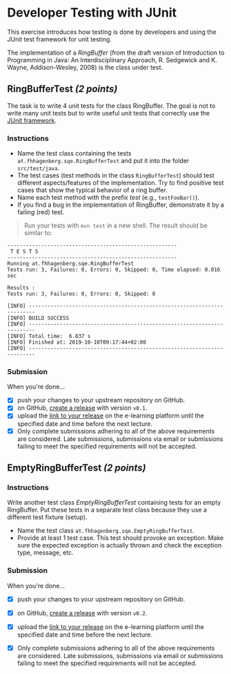 # Developer Testing with JUnit 

This exercise introduces how testing is done by developers and using the JUnit test framework for unit testing.

The implementation of a _RingBuffer_ (from the draft version of Introduction to Programming in Java: An Interdisciplinary Approach, R. Sedgewick and K. Wayne, Addison-Wesley, 2008) is the class under  test.

## RingBufferTest _(2 points)_

The task is to write 4 unit tests for the class RingBuffer. The goal is not to write many unit tests but to write useful unit tests that correctly use the [JUnit framework](https://junit.org/junit5/docs/current/user-guide/#writing-tests).

### Instructions

- Name the test class containing the tests `at.fhhagenberg.sqe.RingBufferTest` and put it into the folder `src/test/java`.
- The test cases (test methods in the class `RingBufferTest`) should test different aspects/features of the implementation. Try to find positive test cases that show the typical behavior of a ring buffer.
- Name each test method with the prefix _test<MethodName>_ (e.g., `testFooBar()`).
- If you find a bug in the implementation of RingBuffer, demonstrate it by a failing (red) test.

> Run your tests with `mvn test` in a new shell. The result should be similar to:

```
-------------------------------------------------------
 T E S T S
-------------------------------------------------------
Running at.fhhagenberg.sqe.RingBufferTest
Tests run: 3, Failures: 0, Errors: 0, Skipped: 0, Time elapsed: 0.016 sec

Results :
Tests run: 3, Failures: 0, Errors: 0, Skipped: 0

[INFO] ------------------------------------------------------------------------
[INFO] BUILD SUCCESS
[INFO] ------------------------------------------------------------------------
[INFO] Total time:  6.837 s
[INFO] Finished at: 2019-10-10T09:17:44+02:00
[INFO] ------------------------------------------------------------------------
```

### Submission

When you're done...

- [x] push your changes to your upstream repository on GitHub.
- [x] on GitHub, [create a release][GitHub creating releases] with version `v0.1`.
- [x] upload the [link to your release][GitHub linking to releases] on the e-learning platform until the specified date and time before the next lecture.
- [x] Only complete submissions adhering to all of the above requirements are considered. Late submissions, submissions via email or submissions failing to meet the specified requirements will not be accepted.

## EmptyRingBufferTest _(2 points)_

### Instructions

Write another test class _EmptyRingBufferTest_ containing tests for an empty RingBuffer. Put these tests in a separate test class because they use a different test fixture (setup). 

- Name the test class `at.fhhagenberg.sqe.EmptyRingBufferTest`.
- Provide at least 1 test case. This test should provoke an exception. Make sure the expected exception is actually thrown and check the exception type, message, etc. 

### Submission

When you're done...

- [x] push your changes to your upstream repository on GitHub.
- [x] on GitHub, [create a release][GitHub creating releases] with version `v0.2`.
- [x] upload the [link to your release][GitHub linking to releases] on the e-learning platform until the specified date and time before the next lecture.
- [x] Only complete submissions adhering to all of the above requirements are considered. Late submissions, submissions via email or submissions failing to meet the specified requirements will not be accepted.


[GitHub creating releases]: https://help.github.com/articles/creating-releases/
[GitHub linking to releases]: https://help.github.com/articles/linking-to-releases/
